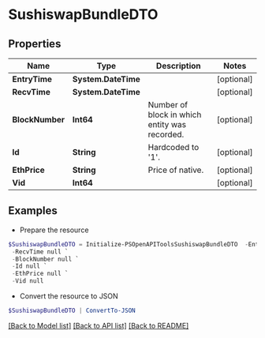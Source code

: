# SushiswapBundleDTO
## Properties

Name | Type | Description | Notes
------------ | ------------- | ------------- | -------------
**EntryTime** | **System.DateTime** |  | [optional] 
**RecvTime** | **System.DateTime** |  | [optional] 
**BlockNumber** | **Int64** | Number of block in which entity was recorded. | [optional] 
**Id** | **String** | Hardcoded to &#39;1&#39;. | [optional] 
**EthPrice** | **String** | Price of native. | [optional] 
**Vid** | **Int64** |  | [optional] 

## Examples

- Prepare the resource
```powershell
$SushiswapBundleDTO = Initialize-PSOpenAPIToolsSushiswapBundleDTO  -EntryTime null `
 -RecvTime null `
 -BlockNumber null `
 -Id null `
 -EthPrice null `
 -Vid null
```

- Convert the resource to JSON
```powershell
$SushiswapBundleDTO | ConvertTo-JSON
```

[[Back to Model list]](../README.md#documentation-for-models) [[Back to API list]](../README.md#documentation-for-api-endpoints) [[Back to README]](../README.md)

